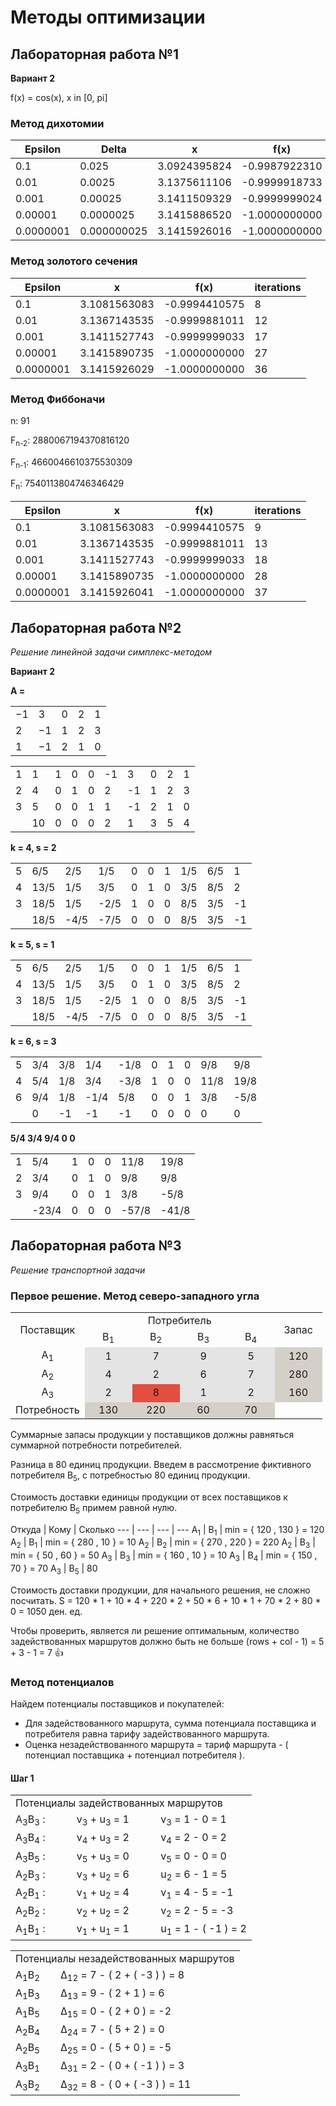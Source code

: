 # Методы оптимизации
## Лабораторная работа №1
**Вариант 2**

f(x) = cos(x), x in [0, pi]
### Метод дихотомии

**Epsilon** | **Delta** | **x** | **f(x)** | **iterations**
--- | --- | --- | --- | ---
0.1 | 0.025 | 3.0924395824 | -0.9987922310 | 6
0.01 | 0.0025 | 3.1375611106 | -0.9999918733 | 10
0.001 | 0.00025 | 3.1411509329 | -0.9999999024 | 13
0.00001 | 0.0000025 | 3.1415886520 | -1.0000000000 | 20
0.0000001 | 0.000000025 | 3.1415926016 | -1.0000000000 | 26

### Метод золотого сечения

**Epsilon** | **x** | **f(x)** | **iterations**
--- | --- | --- | ---
0.1 | 3.1081563083 | -0.9994410575 | 8
0.01 | 3.1367143535 | -0.9999881011 | 12
0.001 | 3.1411527743 | -0.9999999033 | 17
0.00001 | 3.1415890735 | -1.0000000000 | 27
0.0000001 | 3.1415926029 | -1.0000000000 | 36

### Метод Фиббоначи

n: 91

F<sub>n-2</sub>: 2880067194370816120

F<sub>n-1</sub>: 4660046610375530309

F<sub>n</sub>: 7540113804746346429

**Epsilon** | **x** | **f(x)** | **iterations**
--- | --- | --- | ---
0.1 | 3.1081563083 | -0.9994410575 | 9
0.01 | 3.1367143535 | -0.9999881011 | 13
0.001 | 3.1411527743 | -0.9999999033 | 18
0.00001 | 3.1415890735 | -1.0000000000 | 28
0.0000001 | 3.1415926041 | -1.0000000000 | 37

## Лабораторная работа №2
*Решение линейной задачи симплекс-методом*

**Вариант 2**

**A =** 
<table>
<tr><td>−1</td> <td>3</td> <td>0</td> <td>2</td> <td>1</td></tr>
<tr><td>2</td> <td>−1</td> <td>1</td> <td>2</td> <td>3</td></tr>
<tr><td>1</td> <td>−1</td> <td>2</td> <td>1</td> <td>0</td></tr>
</table>

<table>
<tr><td>1</td><td>1</td><td>1</td><td>0</td><td>0</td><td>-1</td><td>3</td><td>0</td><td>2</td><td>1</td></tr>
<tr><td>2</td><td>4</td><td>0</td><td>1</td><td>0</td><td>2</td><td>-1</td><td>1</td><td>2</td><td>3</td></tr>
<tr><td>3</td><td>5</td><td>0</td><td>0</td><td>1</td><td>1</td><td>-1</td><td>2</td><td>1</td><td>0</td></tr>
<tr><td></td><td>10</td><td>0</td><td>0</td><td>0</td><td>2</td><td>1</td><td>3</td><td>5</td><td>4</td></tr>
</table>

**k = 4, s = 2**

<table>
<tr><td>5</td><td>6/5</td><td>2/5</td><td>1/5</td><td>0</td><td>0</td><td>1</td><td>1/5</td><td>6/5</td><td>1</td></tr>
<tr><td>4</td><td>13/5</td><td>1/5</td><td>3/5</td><td>0</td><td>1</td><td>0</td><td>3/5</td><td>8/5</td><td>2</td></tr>
<tr><td>3</td><td>18/5</td><td>1/5</td><td>-2/5</td><td>1</td><td>0</td><td>0</td><td>8/5</td><td>3/5</td><td>-1</td></tr>
<td>  </td><td>18/5</td><td>-4/5</td><td>-7/5</td><td>0</td><td>0</td><td>0</td><td>8/5</td><td>3/5</td><td>-1</td>
</table>

**k = 5, s = 1**

<table>
<tr><td>5</td><td>6/5</td><td>2/5</td><td>1/5</td><td>0</td><td>0</td><td>1</td><td>1/5</td><td>6/5</td><td>1</td></tr>
<tr><td>4</td><td>13/5</td><td>1/5</td><td>3/5</td><td>0</td><td>1</td><td>0</td><td>3/5</td><td>8/5</td><td>2</td></tr>
<tr><td>3</td><td>18/5</td><td>1/5</td><td>-2/5</td><td>1</td><td>0</td><td>0</td><td>8/5</td><td>3/5</td><td>-1</td></tr>
<td>  </td><td>18/5</td><td>-4/5</td><td>-7/5</td><td>0</td><td>0</td><td>0</td><td>8/5</td><td>3/5</td><td>-1</td>
</table>

**k = 6, s = 3**

<table>
<tr><td>5</td><td>3/4</td><td>3/8</td><td>1/4</td><td>-1/8</td><td>0</td><td>1</td><td>0</td><td>9/8</td><td>9/8</td></tr>
<tr><td>4</td><td>5/4</td><td>1/8</td><td>3/4</td><td>-3/8</td><td>1</td><td>0</td><td>0</td><td>11/8</td><td>19/8</td></tr>
<tr><td>6</td><td>9/4</td><td>1/8</td><td>-1/4</td><td>5/8</td><td>0</td><td>0</td><td>1</td><td>3/8</td><td>-5/8</td></tr>
<td>  </td><td>0</td><td>-1</td><td>-1</td><td>-1</td><td>0</td><td>0</td><td>0</td><td>0</td><td>0</td>
</table>

**5/4 3/4 9/4 0 0**

<table>
<tr><td>1</td><td>5/4</td><td>1</td><td>0</td><td>0</td><td>11/8</td><td>19/8</td></tr>
<tr><td>2</td><td>3/4</td><td>0</td><td>1</td><td>0</td><td>9/8</td><td>9/8</td></tr>
<tr><td>3</td><td>9/4</td><td>0</td><td>0</td><td>1</td><td>3/8</td><td>-5/8</td></tr>
<tr><td>  </td><td>-23/4</td><td>0</td><td>0</td><td>0</td><td>-57/8</td><td>-41/8</td></tr>
</table>

## Лабораторная работа №3
*Решениe транспортной задачи*

### Первое решение. Метод северо-западного угла 

<table border="0" cellpadding="2" cellspacing="2" class="body_txt">
        <tbody><tr><td height="15" align="middle" valign="middle" rowspan="2"> Поставщик </td>
            <td height="15" align="middle" valign="middle" colspan="4"> Потребитель </td>
            <td width="60" height="15" align="middle" valign="middle" rowspan="2"> Запас</td></tr><tr> <td width="60" height="15" align="middle" valign="middle"> B<sub>1</sub> </td><td width="60" height="15" align="middle" valign="middle"> B<sub>2</sub> </td><td width="60" height="15" align="middle" valign="middle"> B<sub>3</sub> </td><td width="60" height="15" align="middle" valign="middle"> B<sub>4</sub> </td></tr><tr><td width="70" height="15" align="middle" valign="middle"> A<sub>1</sub> </td><td height="15" bgcolor="e4e4e4" align="middle" valign="middle"> 1</td><td height="15" bgcolor="e4e4e4" align="middle" valign="middle"> 7</td><td height="15" bgcolor="e4e4e4" align="middle" valign="middle"> 9</td><td height="15" bgcolor="e4e4e4" align="middle" valign="middle"> 5</td><td width="60" height="15" bgcolor="d4d0c8" align="middle" vaslign="middle">120</td></tr><tr><td width="70" height="15" align="middle" valign="middle"> A<sub>2</sub> </td><td height="15" bgcolor="e4e4e4" align="middle" valign="middle"> 4</td><td height="15" bgcolor="e4e4e4" align="middle" valign="middle"> 2</td><td height="15" bgcolor="e4e4e4" align="middle" valign="middle"> 6</td><td height="15" bgcolor="e4e4e4" align="middle" valign="middle"> 7</td><td width="60" height="15" bgcolor="d4d0c8" align="middle" valign="middle">280</td></tr><tr><td width="70" height="15" align="middle" valign="middle"> A<sub>3</sub> </td><td height="15" bgcolor="e4e4e4" align="middle" valign="middle"> 2</td><td height="15" bgcolor="e44e4" align="middle" valign="middle"> 8</td><td height="15" bgcolor="e4e4e4" align="middle" valign="middle"> 1</td><td height="15" bgcolor="e4e4e4" align="middle" valign="middle"> 2</td><td width="60" height="15" bgcolor="d4d0c8" align="middle" valign="middle">160</td></tr><tr><td height="15" align="middle" valign="middle"> Потребность </td><td height="15" align="middle" bgcolor="d4d0c8" valign="middle">130 </td><td height="15" align="middle" bgcolor="d4d0c8" valign="middle">220 </td><td height="15" align="middle" bgcolor="d4d0c8" valign="middle">60 </td><td height="15" align="middle" bgcolor="d4d0c8" valign="middle">70 </td></tr>
               </tbody></table>

Суммарные запасы продукции у поставщиков должны равняться суммарной потребности потребителей.

Разница в 80 единиц продукции.
Введем в рассмотрение фиктивного потребителя B<sub>5</sub>, с потребностью 80 единиц продукции.

Стоимость доставки единицы продукции от всех поставщиков к потребителю B<sub>5</sub> примем равной нулю.

Откуда | Кому | Сколько
--- | --- | --- | ---
A<sub>1</sub> | B<sub>1</sub> | min = { 120 , 130 } = 120
A<sub>2</sub> | B<sub>1</sub> | min = { 280 , 10 } = 10
A<sub>2</sub> | B<sub>2</sub> | min = { 270 , 220 } = 220
A<sub>2</sub> | B<sub>3</sub> | min = { 50 , 60 } = 50
A<sub>3</sub> | B<sub>3</sub> | min = { 160 , 10 } = 10
A<sub>3</sub> | B<sub>4</sub> | min = { 150 , 70 } = 70
A<sub>3</sub> | B<sub>5</sub> | 80

Стоимость доставки продукции, для начального решения, не сложно посчитать.
S = 120 * 1 + 10 * 4 + 220 * 2 + 50 * 6 + 10 * 1 + 70 * 2 + 80 * 0 = 1050 ден. ед.

Чтобы проверить, является ли решение оптимальным, количество задействованных маршрутов должно быть не больше (rows + col - 1) = 5 + 3 - 1 = 7 :+1: 

### Метод потенциалов

Найдем потенциалы поставщиков и покупателей:

* Для задействованного маршрута, сумма потенциала поставщика и потребителя равна тарифу задействованного маршрута.
* Оценка незадействованного маршрута = тариф маршрута - ( потенциал поставщика + потенциал потребителя ).


#### Шаг 1

<table border="0" cellpadding="3" cellspacing="0" class="body_txt"><tbody><tr><td colspan="3">Потенциалы задействованных маршрутов</td></tr><tr><td> A<sub>3</sub>B<sub>3</sub> : &nbsp;  &nbsp; </td><td align="left"> &nbsp; &nbsp;  v<sub>3</sub> + u<sub>3</sub>  = 1   &nbsp; &nbsp; </td><td align="left">  &nbsp; &nbsp;   v<sub>3</sub>  = 1 - 0 = 1 </td></tr><tr><td> A<sub>3</sub>B<sub>4</sub> : &nbsp;  &nbsp; </td><td align="left"> &nbsp; &nbsp;  v<sub>4</sub> + u<sub>3</sub>  = 2   &nbsp; &nbsp; </td><td align="left">  &nbsp; &nbsp;   v<sub>4</sub>  = 2 - 0 = 2 </td></tr><tr><td> A<sub>3</sub>B<sub>5</sub> : &nbsp;  &nbsp; </td><td align="left"> &nbsp; &nbsp;  v<sub>5</sub> + u<sub>3</sub>  = 0   &nbsp; &nbsp; </td><td align="left">  &nbsp; &nbsp;   v<sub>5</sub>  = 0 - 0 = 0 </td></tr><tr><td> A<sub>2</sub>B<sub>3</sub> : &nbsp;  &nbsp; </td><td align="left"> &nbsp; &nbsp;  v<sub>3</sub> + u<sub>2</sub>  = 6   &nbsp; &nbsp; </td><td align="left">  &nbsp; &nbsp;   u<sub>2</sub>  = 6 - 1 = 5</td></tr><tr><td> A<sub>2</sub>B<sub>1</sub> : &nbsp;  &nbsp; </td><td align="left"> &nbsp; &nbsp;  v<sub>1</sub> + u<sub>2</sub>  = 4   &nbsp; &nbsp; </td><td align="left">  &nbsp; &nbsp;   v<sub>1</sub>  = 4 - 5 = -1 </td></tr><tr><td> A<sub>2</sub>B<sub>2</sub> : &nbsp;  &nbsp; </td><td align="left"> &nbsp; &nbsp;  v<sub>2</sub> + u<sub>2</sub>  = 2   &nbsp; &nbsp; </td><td align="left">  &nbsp; &nbsp;   v<sub>2</sub>  = 2 - 5 = -3 </td></tr><tr><td> A<sub>1</sub>B<sub>1</sub> : &nbsp;  &nbsp; </td><td align="left"> &nbsp; &nbsp;  v<sub>1</sub> + u<sub>1</sub>  = 1   &nbsp; &nbsp; </td><td align="left">  &nbsp; &nbsp;   u<sub>1</sub>  = 1 - (  -1 ) = 2</td></tr></tbody></table>


<table border="0" cellpadding="3" cellspacing="0" class="body_txt">
<tbody>
<tr><td colspan="3">Потенциалы незадействованных маршрутов</td></tr>
<tr><td>A<sub>1</sub>B<sub>2</sub></td><td>&Delta;<sub>1</sub><sub>2</sub>  = 7 - ( 2 + (  -3 ) )  = 8</td></tr>
<tr><td>A<sub>1</sub>B<sub>3</sub></td><td>&Delta;<sub>1</sub><sub>3</sub>  = 9 - ( 2 + 1 )  = 6</td></tr>
<tr><td>A<sub>1</sub>B<sub>5</sub></td><td>&Delta;<sub>1</sub><sub>5</sub>  = 0 - ( 2 + 0 )  = -2</td></tr>
<tr><td>A<sub>2</sub>B<sub>4</sub></td><td>&Delta;<sub>2</sub><sub>4</sub>  = 7 - ( 5 + 2 )  = 0</td></tr>
<tr><td>A<sub>2</sub>B<sub>5</sub></td><td>&Delta;<sub>2</sub><sub>5</sub>  = 0 - ( 5 + 0 )  = -5</td></tr>
<tr><td>A<sub>3</sub>B<sub>1</sub></td><td>&Delta;<sub>3</sub><sub>1</sub>  = 2 - ( 0 + (  -1 ) )  = 3</td></tr>
<tr><td>A<sub>3</sub>B<sub>2</sub></td><td>&Delta;<sub>3</sub><sub>2</sub>  = 8 - ( 0 + (  -3 ) )  = 11</td></tr>
</tbody>
</table>
